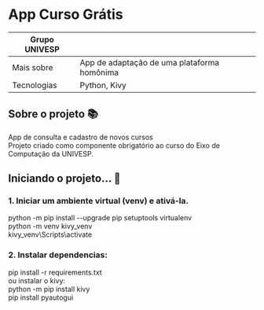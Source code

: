 # App Curso Grátis

| Grupo UNIVESP |     |
| -------------         | --- |
| Mais sobre       | App de adaptação de uma plataforma homônima
| Tecnologias   | Python, Kivy

<!-- Capa da Vitrine.dev-->

## Sobre o projeto 📚

<p>
 App de consulta e cadastro de novos cursos <br>
 Projeto criado como componente obrigatório ao curso do Eixo de Computação da UNIVESP. 
</p>

## Iniciando o projeto... 📌

### 1. Iniciar um ambiente virtual (venv) e ativá-la. </br>
python -m pip install --upgrade pip setuptools virtualenv </br>
python -m venv kivy_venv  </br>
kivy_venv\Scripts\activate </br>

### 2. Instalar dependencias: </br>
pip install -r requirements.txt </br>
ou instalar o kivy: </br>
python -m pip install kivy </br>
pip install pyautogui </br>

